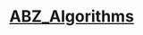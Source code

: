 # [ABZ_Algorithms](https://www.abz.inf.ethz.ch/schweizer-tag-fur-den-informatikunterricht/stiu-2022/)
